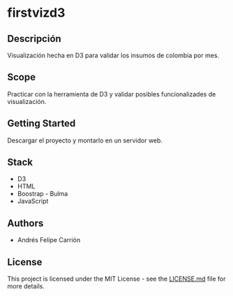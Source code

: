 # firstvizd3

## Descripción

Visualización hecha en D3 para validar los insumos de colombia por mes.

## Scope

Practicar con la herramienta de D3 y validar posibles funcionalizades de visualización.

## **Getting Started**

Descargar el proyecto y montarlo en un servidor web.

## Stack

- D3
- HTML
- Boostrap - Bulma
- JavaScript


## Authors

- Andrés Felipe Carrión


## **License**

This project is licensed under the MIT License - see the [LICENSE.md](https://gist.github.com/PurpleBooth/LICENSE.md) file for more details.
